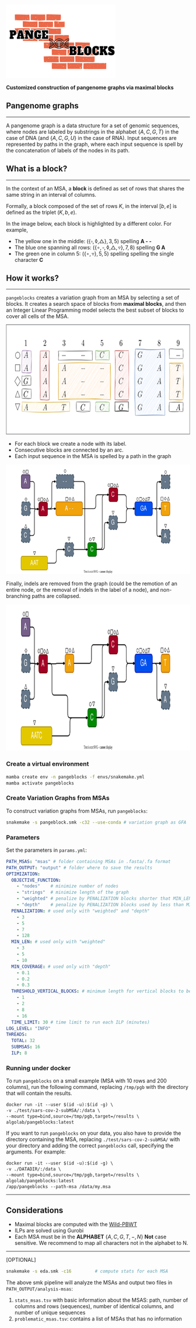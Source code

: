 <img src="img/logo-pangeblocks.png" width="300" height="200">

**Customized construction of pangenome graphs via maximal blocks**

## Pangenome graphs
___
A pangenome graph is a data structure for a set of genomic sequences, where nodes are labeled by substrings in the alphabet $\{A,C,G,T\}$ in the case of DNA (and $\{A,C,G,U\}$ in the case of RNA). Input sequences are represented by paths in the graph, where each input sequence is spell by the concatenation of labels of the nodes in its path. 

## What is a block?
___
In the context of an MSA, a **block** is defined as set of rows
that shares the same string in an interval of columns.

Formally, a block composed of the set of rows $K$, in the interval $[b,e]$ 
is defined as the triplet $(K, b, e)$. 

In the image below, each block is highlighted by a different color. For example, 

- The yellow one in the middle: $(\{\square, \lozenge, \triangle \}, 3, 5)$  spelling **A - -**
- The blue one spanning all rows:  $(\{ \circ ,\square, \lozenge, \triangle, \triangledown \}, 7, 8)$  spelling **G A**
- The green one in column  5: $(\{\circ,\triangledown \}, 5, 5)$ spelling spelling the single character **C**


## How it works?
___

`pangeblocks` creates a variation graph from an MSA by selecting a set of blocks. 
It creates a search space of blocks from **maximal blocks**, and then an Integer Linear Programming model selects the best subset of blocks to cover all cells of the MSA.

<img src="img/matrix-cover-style.svg" width="600" height="300">

- For each block we create a node with its label.
- Consecutive blocks are connected by an arc.
- Each input sequence in the MSA is spelled by a path in the graph 

<img src="img/variation-graph.svg" width="600" height="300">

Finally, indels are removed from the graph (could be the remotion of an entire node, or the removal of indels in the label of a node), and non-branching paths are collapsed. 

<img src="img/variation-graph-postprocessed.svg" width="600" height="400">


### Create a virtual environment
```bash
mamba create env -n pangeblocks -f envs/snakemake.yml
mamba activate pangeblocks
```

### Create Variation Graphs from MSAs

To construct variation graphs from MSAs, run `pangeblocks`:
```bash
snakemake -s pangeblock.smk -c32 --use-conda # variation graph as GFA
```

### Parameters

Set the parameters in `params.yml`:
```yaml
PATH_MSAS: "msas" # folder containing MSAs in .fasta/.fa format
PATH_OUTPUT: "output" # folder where to save the results
OPTIMIZATION:
  OBJECTIVE_FUNCTION:
    - "nodes"    # minimize number of nodes 
    - "strings"  # minimize length of the graph
    - "weighted" # penalize by PENALIZATION blocks shorter that MIN_LEN (other blocks cost=1)
    - "depth"    # penalize by PENALIZATION blocks used by less than MIN_COVERAGE (other blocks cost=1)
  PENALIZATION: # used only with "weighted" and "depth"
    - 3
    - 5
    - 7 
    - 128
  MIN_LEN: # used only with "weighted"
    - 3
    - 5
    - 10   
  MIN_COVERAGE: # used only with "depth"
    - 0.1
    - 0.2
    - 0.3
  THRESHOLD_VERTICAL_BLOCKS: # minimum length for vertical blocks to be fixed in the optimal solution
    - 1
    - 2
    - 8
    - 16
  TIME_LIMIT: 30 # time limit to run each ILP (minutes)
LOG_LEVEL: "INFO"
THREADS: 
  TOTAL: 32
  SUBMSAS: 16
  ILP: 8
```


### Running under docker

To run `pangeblocks` on a small example (MSA with 10 rows and 200 columns), run
the following command, replacing `/tmp/pgb` with the directory that will contain
the results.

```
docker run -it --user $(id -u):$(id -g) \ 
-v ./test/sars-cov-2-subMSA/:/data \
--mount type=bind,source=/tmp/pgb,target=/results \
algolab/pangeblocks:latest
```

If you want to run  `pangeblocks` on your data, you also have to provide the
directory containing the MSA, replacing `./test/sars-cov-2-subMSA/` with your
directory and adding the correct  `pangeblocks` call, specifying the arguments.
For example:

```
docker run -it --user $(id -u):$(id -g) \ 
-v ./DATADIR/:/data \
--mount type=bind,source=/tmp/pgb,target=/results \
algolab/pangeblocks:latest
/app/pangeblocks --path-msa /data/my.msa
```


___

## Considerations

- Maximal blocks are computed with the [Wild-PBWT](https://github.com/AlgoLab/Wild-pBWT)
- ILPs are solved using Gurobi
- Each MSA must be in the **ALPHABET** $\{A,C,G,T,-,N\}$ **Not** case sensitive. We recommend to map all characters not in the alphabet to N.

___
[OPTIONAL]
```bash
snakemake -s eda.smk -c16         # compute stats for each MSA
```
The above smk pipeline will analyze the MSAs and output two files in `PATH_OUTPUT/analysis-msas`:
1. `stats_msas.tsv` with basic information about the MSAS: path, number of columns and rows (sequences), number of identical columns, and number of unique sequences
2. `problematic_msas.tsv`: contains a list of MSAs that has no information
